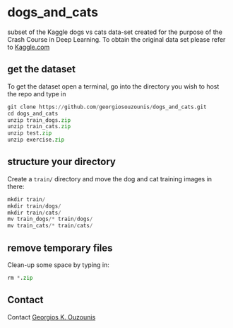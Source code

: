 # dogs_and_cats

subset of the Kaggle dogs vs cats data-set created for the purpose of the Crash Course in Deep Learning. To obtain the original data set please refer to [Kaggle.com](https://www.kaggle.com/c/dogs-vs-cats/data)

## get the dataset

To get the dataset open a terminal, go into the directory you wish to host the repo and type in
```python
git clone https://github.com/georgiosouzounis/dogs_and_cats.git
cd dogs_and_cats
unzip train_dogs.zip
unzip train_cats.zip
unzip test.zip
unzip exercise.zip
```

## structure your directory

Create a ```train/``` directory and move the dog and cat training images in there:
```python
mkdir train/
mkdir train/dogs/
mkdir train/cats/
mv train_dogs/* train/dogs/
mv train_cats/* train/cats/
```

## remove temporary files

Clean-up some space by typing in:
```python
rm *.zip
```

## Contact

Contact [Georgios K. Ouzounis](mailto:georgios.ouzounis@gmail.com)
